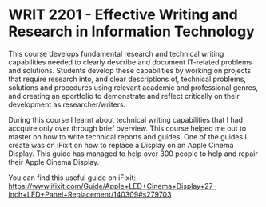# WRIT 2201 - Effective Writing and Research in Information Technology

This course develops fundamental research and technical writing capabilities needed to clearly describe and document IT-related problems and solutions. Students develop these capabilities by working on projects that require research into, and clear descriptions of, technical problems, solutions and procedures using relevant academic and professional genres, and creating an eportfolio to demonstrate and reflect critically on their development as researcher/writers.

During this course I learnt about technical writing capabilities that I had accquire only over through brief overview. This course helped me out to master on how to write technical reports and guides. One of the guides I create was on iFixit on how to replace a Display on an Apple Cinema Display. This guide has managed to help over 300 people to help and repair their Apple Cinema Display.

You can find this useful guide on iFixit: <br> 
https://www.ifixit.com/Guide/Apple+LED+Cinema+Display+27-Inch+LED+Panel+Replacement/140309#s279703
